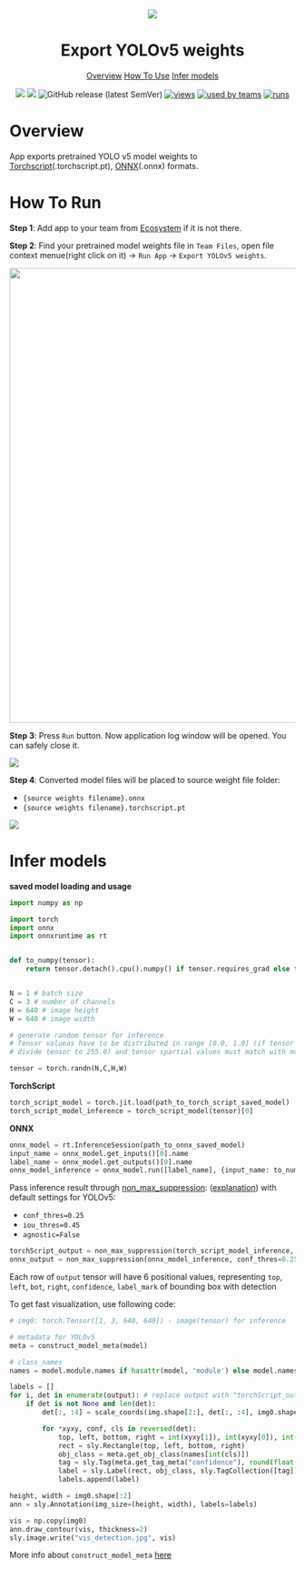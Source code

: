 <div align="center" markdown>
<img src="https://i.imgur.com/hWiJO2f.png"/>

# Export YOLOv5 weights

<p align="center">
  <a href="#Overview">Overview</a>
  <a href="#How-To-Use">How To Use</a>
  <a href="#Infer-models">Infer models</a>
</p>

[![](https://img.shields.io/badge/supervisely-ecosystem-brightgreen)](https://ecosystem.supervise.ly/apps/supervisely-ecosystem/yolov5/supervisely/export_weights)
[![](https://img.shields.io/badge/slack-chat-green.svg?logo=slack)](https://supervise.ly/slack)
![GitHub release (latest SemVer)](https://img.shields.io/github/v/release/supervisely-ecosystem/yolov5)
[![views](https://app.supervise.ly/public/api/v3/ecosystem.counters?repo=supervisely-ecosystem/yolov5/supervisely/export_weights&counter=views&label=views)](https://supervise.ly)
[![used by teams](https://app.supervise.ly/public/api/v3/ecosystem.counters?repo=supervisely-ecosystem/yolov5/supervisely/export_weights&counter=downloads&label=used%20by%20teams)](https://supervise.ly)
[![runs](https://app.supervise.ly/public/api/v3/ecosystem.counters?repo=supervisely-ecosystem/yolov5/supervisely/export_weights&counter=runs&label=runs&123)](https://supervise.ly)

</div>

# Overview

App exports pretrained YOLO v5 model weights to [Torchscript](https://pytorch.org/docs/stable/jit.html?highlight=model%20features)(.torchscript.pt), [ONNX](https://onnx.ai/index.html)(.onnx) formats. 

# How To Run
**Step 1**: Add app to your team from [Ecosystem](https://ecosystem.supervise.ly/apps/import-mot-format) if it is not there.

**Step 2**: Find your pretrained model weights file in `Team Files`, open file context menue(right click on it) -> `Run App` -> `Export YOLOv5 weights`.

<img src="https://i.imgur.com/uzMlQ2e.png" width="800px"/>

**Step 3**: Press `Run` button. Now application log window will be opened. You can safely close it.

<img src="https://i.imgur.com/zjXgxhg.png"/>

**Step 4**: Converted model files will be placed to source weight file folder:
 - `{source weights filename}.onnx`
 - `{source weights filename}.torchscript.pt`

<img src="https://i.imgur.com/Xk2Gzr0.png"/>

# Infer models
**saved model loading and usage**
```python
import numpy as np

import torch
import onnx
import onnxruntime as rt


def to_numpy(tensor):
    return tensor.detach().cpu().numpy() if tensor.requires_grad else tensor.cpu().numpy()


N = 1 # batch size
C = 3 # number of channels
H = 640 # image height
W = 640 # image width

# generate random tensor for inference
# Tensor valueas have to be distributed in range [0.0, 1.0] (if tensor values distributed in range [0, 255], 
# divide tensor to 255.0) and tensor spartial values must match with model input image's spartial values:

tensor = torch.randn(N,C,H,W)
```
**TorchScript**
```python
torch_script_model = torch.jit.load(path_to_torch_script_saved_model)
torch_script_model_inference = torch_script_model(tensor)[0]
```
 
**ONNX**
```python    
onnx_model = rt.InferenceSession(path_to_onnx_saved_model)
input_name = onnx_model.get_inputs()[0].name
label_name = onnx_model.get_outputs()[0].name
onnx_model_inference = onnx_model.run([label_name], {input_name: to_numpy(tensor).astype(np.float32)})[0]
```
Pass inference result through [non_max_suppression](https://github.com/supervisely-ecosystem/yolov5/blob/0138090cd8d6f15e088246f16ca3240854bbba12/utils/general.py#L455): ([explanation](https://towardsdatascience.com/non-maximum-suppression-nms-93ce178e177c)) with default settings for YOLOv5: 
 - `conf_thres=0.25`
 - `iou_thres=0.45`
 - `agnostic=False`
```python
torchScript_output = non_max_suppression(torch_script_model_inference, conf_thres=0.25, iou_thres=0.45, agnostic=False)
onnx_output = non_max_suppression(onnx_model_inference, conf_thres=0.25, iou_thres=0.45, agnostic=False)
```
Each row of `output` tensor will have 6 positional values, representing `top`, `left`, `bot`, `right`, `confidence`, `label_mark` of bounding box with detection

To get fast visualization, use following code:
```python
# img0: torch.Tensor([1, 3, 640, 640]) - image(tensor) for inference

# metadata for YOLOv5
meta = construct_model_meta(model)

# class_names
names = model.module.names if hasattr(model, 'module') else model.names

labels = []
for i, det in enumerate(output): # replace output with "torchScript_output" or "onnx_output"
    if det is not None and len(det):
        det[:, :4] = scale_coords(img.shape[2:], det[:, :4], img0.shape).round()

        for *xyxy, conf, cls in reversed(det):
            top, left, bottom, right = int(xyxy[1]), int(xyxy[0]), int(xyxy[3]), int(xyxy[2])
            rect = sly.Rectangle(top, left, bottom, right)
            obj_class = meta.get_obj_class(names[int(cls)])
            tag = sly.Tag(meta.get_tag_meta("confidence"), round(float(conf), 4))
            label = sly.Label(rect, obj_class, sly.TagCollection([tag]))
            labels.append(label)

height, width = img0.shape[:2]
ann = sly.Annotation(img_size=(height, width), labels=labels)

vis = np.copy(img0)
ann.draw_contour(vis, thickness=2)
sly.image.write("vis_detection.jpg", vis)
```

More info about `construct_model_meta` [here](https://github.com/supervisely-ecosystem/yolov5/blob/0138090cd8d6f15e088246f16ca3240854bbba12/supervisely/serve/src/nn_utils.py#L16)
